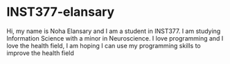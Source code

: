 # INST377-elansary
Hi, my name is Noha Elansary and I am a student in INST377. I am studying Information Science with a minor in Neuroscience. I love programming and I love the health field, I am hoping I can use my programming skills to improve the health field
